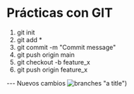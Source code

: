 # Prácticas con GIT

1) git init
2) git add *
3) git commit -m "Commit message"
4) git push origin main
5) git checkout -b feature_x
6) git push origin feature_x

--- Nuevos cambios
![branches](https://github.com/lmtreser/practicas-git/blob/main/branches.png) "a title")
